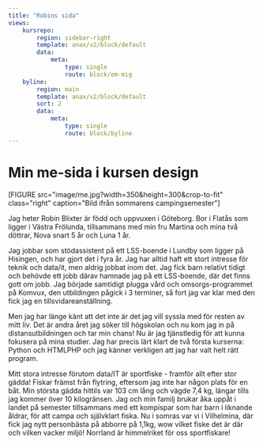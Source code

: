 ```yaml
---
title: "Robins sida"
views:
    kursrepo:
        region: sidebar-right
        template: anax/v2/block/default
        data:
            meta:
                type: single
                route: block/om-mig
    byline:
        region: main
        template: anax/v2/block/default
        sort: 2
        data:
            meta:
                type: single
                route: block/byline
---
```

Min me-sida i kursen design
=========================

[FIGURE src="image/me.jpg?width=350&height=300&crop-to-fit" class="right" caption="Bild ifrån sommarens campingsemester"]

Jag heter Robin Blixter är född och uppvuxen i Göteborg. Bor i Flatås som ligger i Västra Frölunda, tillsammans med min fru Martina och mina två döttrar, Nova snart 5 år och Luna 1 år.

Jag jobbar som stödassistent på ett LSS-boende i Lundby som ligger på Hisingen, och har gjort det i fyra år. Jag har alltid haft ett stort intresse för teknik och data/it, men aldrig jobbat inom det. Jag fick barn relativt tidigt och behövde ett jobb därav hamnade jag på ett LSS-boende, där det finns gott om jobb. Jag började samtidigt plugga vård och omsorgs-programmet på Komvux, den utbildingen pågick i 3 terminer, så fort jag var klar med den fick jag en tillsvidareanställning.

Men jag har länge känt att det inte är det jag vill syssla med för resten av mitt liv. Det är andra året jag söker till högskolan och nu kom jag in på distansutbildningen och tar min chans! Nu är jag tjänstledig för att kunna fokusera på mina studier. Jag har precis lärt klart de två första kurserna: Python och HTMLPHP och jag känner verkligen att jag har valt helt rätt program.

Mitt stora intresse förutom data/IT är sportfiske - framför allt efter stor gädda! Fiskar främst från flytring, eftersom jag inte har någon plats för en båt. Min största gädda hittils var 103 cm lång och vägde 7,4 kg, längar tills jag kommer över 10 kilogränsen. Jag och min familj brukar åka uppåt i landet på semester tillsammans med ett kompispar som har barn i liknande åldrar, för att campa och självklart fiska. Nu i somras var vi i Vilhelmina, där fick jag nytt personbästa på abborre på 1,1kg, wow vilket fiske det är där och vilken vacker miljö! Norrland är himmelriket för oss sportfiskare!
